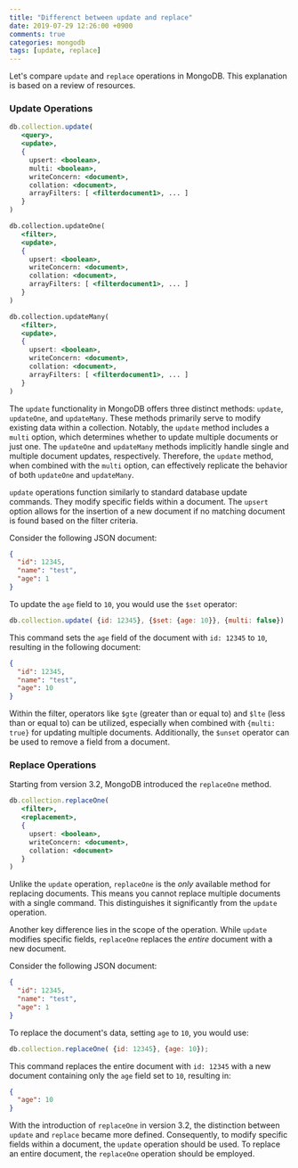 ```yaml
---
title: "Differenct between update and replace"
date: 2019-07-29 12:26:00 +0900
comments: true
categories: mongodb
tags: [update, replace]
---
```



Let's compare `update` and `replace` operations in MongoDB. This explanation is based on a review of resources.

### Update Operations

```jsx
db.collection.update(
   <query>,
   <update>,
   {
     upsert: <boolean>,
     multi: <boolean>,
     writeConcern: <document>,
     collation: <document>,
     arrayFilters: [ <filterdocument1>, ... ]
   }
)

db.collection.updateOne(
   <filter>,
   <update>,
   {
     upsert: <boolean>,
     writeConcern: <document>,
     collation: <document>,
     arrayFilters: [ <filterdocument1>, ... ]
   }
)

db.collection.updateMany(
   <filter>,
   <update>,
   {
     upsert: <boolean>,
     writeConcern: <document>,
     collation: <document>,
     arrayFilters: [ <filterdocument1>, ... ]
   }
)
```

The `update` functionality in MongoDB offers three distinct methods: `update`, `updateOne`, and `updateMany`. These methods primarily serve to modify existing data within a collection. Notably, the `update` method includes a `multi` option, which determines whether to update multiple documents or just one. The `updateOne` and `updateMany` methods implicitly handle single and multiple document updates, respectively. Therefore, the `update` method, when combined with the `multi` option, can effectively replicate the behavior of both `updateOne` and `updateMany`.

`update` operations function similarly to standard database update commands. They modify specific fields within a document. The `upsert` option allows for the insertion of a new document if no matching document is found based on the filter criteria.

Consider the following JSON document:

```json
{
  "id": 12345,
  "name": "test",
  "age": 1
}
```

To update the `age` field to `10`, you would use the `$set` operator:

```jsx
db.collection.update( {id: 12345}, {$set: {age: 10}}, {multi: false})
```

This command sets the `age` field of the document with `id: 12345` to `10`, resulting in the following document:

```json
{
  "id": 12345,
  "name": "test",
  "age": 10
}
```

Within the filter, operators like `$gte` (greater than or equal to) and `$lte` (less than or equal to) can be utilized, especially when combined with `{multi: true}` for updating multiple documents. Additionally, the `$unset` operator can be used to remove a field from a document.

### Replace Operations

Starting from version 3.2, MongoDB introduced the `replaceOne` method.

```jsx
db.collection.replaceOne(
   <filter>,
   <replacement>,
   {
     upsert: <boolean>,
     writeConcern: <document>,
     collation: <document>
   }
)
```

Unlike the `update` operation, `replaceOne` is the *only* available method for replacing documents. This means you cannot replace multiple documents with a single command. This distinguishes it significantly from the `update` operation.

Another key difference lies in the scope of the operation. While `update` modifies specific fields, `replaceOne` replaces the *entire* document with a new document.

Consider the following JSON document:

```json
{
  "id": 12345,
  "name": "test",
  "age": 1
}
```

To replace the document's data, setting `age` to `10`, you would use:

```jsx
db.collection.replaceOne( {id: 12345}, {age: 10});
```

This command replaces the entire document with `id: 12345` with a new document containing only the `age` field set to `10`, resulting in:

```json
{
  "age": 10
}
```

With the introduction of `replaceOne` in version 3.2, the distinction between `update` and `replace` became more defined. Consequently, to modify specific fields within a document, the `update` operation should be used. To replace an entire document, the `replaceOne` operation should be employed.